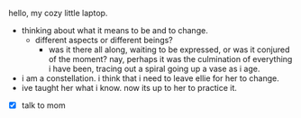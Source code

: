 hello, my cozy little laptop.
- thinking about what it means to be and to change.
	- different aspects or different beings?
		- was it there all along, waiting to be expressed, or was it conjured of the moment? nay, perhaps it was the culmination of everything i have been, tracing out a spiral going up a vase as i age.
- i am a constellation.
i think that i need to leave ellie for her to change.
- ive taught her what i know. now its up to her to practice it.

- [x] talk to mom
